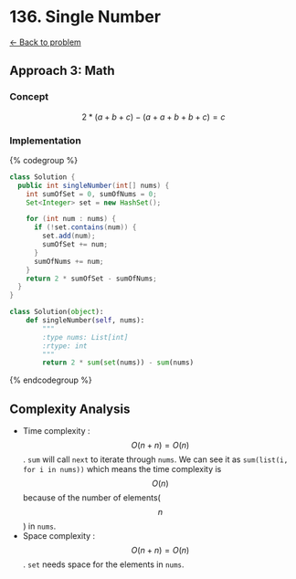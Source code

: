 # 136. Single Number
[&larr;&nbsp;Back to problem](./README.md)

## Approach 3: Math

### Concept

$$2 * (a + b + c) - (a + a + b + b + c) = c$$

### Implementation

{% codegroup %}
```Java
class Solution {
  public int singleNumber(int[] nums) {
    int sumOfSet = 0, sumOfNums = 0;
    Set<Integer> set = new HashSet();

    for (int num : nums) {
      if (!set.contains(num)) {
        set.add(num);
        sumOfSet += num;
      }
      sumOfNums += num;
    }
    return 2 * sumOfSet - sumOfNums;
  }
}
```
```Python
class Solution(object):
    def singleNumber(self, nums):
        """
        :type nums: List[int]
        :rtype: int
        """
        return 2 * sum(set(nums)) - sum(nums)
```
{% endcodegroup %}

## Complexity Analysis

* Time complexity : $$O(n + n) = O(n)$$. `sum` will call `next` to iterate through `nums`. We can see it as `sum(list(i, for i in nums))` which means the time complexity is $$O(n)$$ because of the number of elements($$n$$) in `nums`.
* Space complexity : $$O(n + n) = O(n)$$. `set` needs space for the elements in `nums`.
